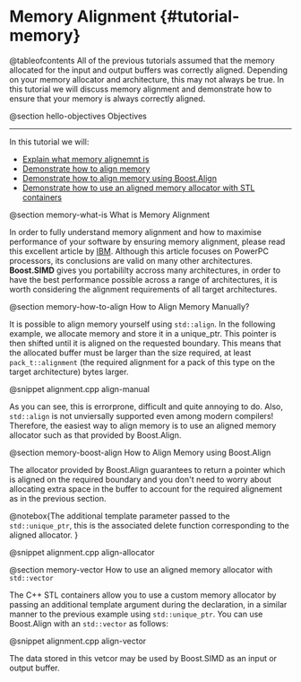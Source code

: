 Memory Alignment {#tutorial-memory}
=========

@tableofcontents
All of the previous tutorials assumed that the memory allocated for the input and output
buffers was correctly aligned. Depending on your memory allocator and architecture,
this may not always be true. In this tutorial we will discuss memory alignment
and demonstrate how to ensure that your memory is always correctly aligned.

@section hello-objectives Objectives

-------------------------------------

In this tutorial we will:
- [Explain what memory alignemnt is](#memory-what-is)
- [Demonstrate how to align memory](#memory-how-to-align)
- [Demonstrate how to align memory using Boost.Align](#memory-boost-align)
- [Demonstrate how to use an aligned memory allocator with STL containers](#memory-vector)

@section memory-what-is What is Memory Alignment

In order to fully understand memory alignment and how to maximise performance of your software by
ensuring memory alignment, please read this excellent article by [IBM](http://www.ibm.com/developerworks/library/pa-dalign/).
Although this article focuses on PowerPC processors, its conclusions are valid on many other architectures.
**Boost.SIMD** gives you portabililty accross many architectures, in order to have the best
performance possible across a range of architectures, it is worth considering the alignment requirements
of all target architectures.

@section memory-how-to-align How to Align Memory Manually?

It is possible to align memory yourself using `std::align`. In the following example, we allocate memory
and store it in a unique_ptr. This pointer is then shifted until it is aligned on the requested boundary.
This means that the allocated buffer must be larger than the size required, at least `pack_t::alignment`
(the required alignment for a pack of this type on the target architecture) bytes larger.

@snippet alignment.cpp align-manual

As you can see, this is errorprone, difficult and quite annoying to do. Also, `std::align`
is not unviersally supported even among modern compilers! Therefore, the easiest
way to align memory is to use an aligned memory allocator such as that provided by Boost.Align.

@section memory-boost-align How to Align Memory using Boost.Align

The allocator provided by Boost.Align guarantees to return a pointer which is
aligned on the required boundary and you don't need to worry about
allocating extra space in the buffer to account for the required alignement as in
the previous section.

@notebox{The additional template parameter passed to the `std::unique_ptr`,
this is the associated delete function corresponding to
the aligned allocator.
}

@snippet alignment.cpp align-allocator

@section memory-vector How to use an aligned memory allocator with `std::vector`

The C++ STL containers allow you to use a custom memory allocator by passing
an additional template argument during the declaration, in a similar manner
to the previous example using `std::unique_ptr`. You can
use Boost.Align with an `std::vector` as follows:

@snippet alignment.cpp align-vector

The data stored in this vetcor may be used by Boost.SIMD as an input or
output buffer.
